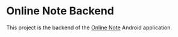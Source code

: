 # Online Note Backend

This project is the backend of the [Online Note](https://github.com/AdelShbz/OnlineNote_Android) Android application.
